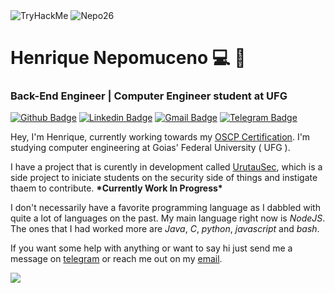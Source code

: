 <img src="https://tryhackme-badges.s3.amazonaws.com/Nepo26.png" alt="TryHackMe">
<img src="https://komarev.com/ghpvc/?username=Nepo26&label=Profile%20Hits&color=0e75b6&style=flat" alt="Nepo26" />

# Henrique Nepomuceno :computer: :baby_chick:
### Back-End Engineer | Computer Engineer student at UFG

[![Github Badge](https://img.shields.io/badge/-Github-000?style=flat-square&logo=Github&logoColor=white&link=https://github.com/Nepo26)](https://github.com/Nepo26)
[![Linkedin Badge](https://img.shields.io/badge/-LinkedIn-blue?style=flat-square&logo=Linkedin&logoColor=white&link=https://www.linkedin.com/in/henrique-nepomuceno/)](https://www.linkedin.com/in/henrique-nepomuceno/)
[![Gmail Badge](https://img.shields.io/badge/-Gmail-c14438?style=flat-square&logo=Gmail&logoColor=white&link=mailto:nepo26.hn@gmail.com)](mailto:nepo26.hn@gmail.com)
[![Telegram Badge](https://img.shields.io/badge/-Telegram-white?style=flat-square&logo=Telegram&logoColor=black)](https://t.me/Nepo26)

Hey, I'm Henrique, currently working towards my [OSCP Certification](https://www.offensive-security.com/pwk-oscp/).
I'm studying computer engineering at Goias' Federal University ( UFG ).

I have a project that is curently in development called [UrutauSec](urutausec.com.br), which is a side project to iniciate students on the security side of things and instigate thaem to contribute. **\*Currently Work In Progress\***

I don't necessarily have a favorite programming language as I dabbled with quite a lot of languages on the past. My main language right now is _NodeJS_. The ones that I had worked more are _Java_, _C_, _python_, _javascript_ and _bash_.

If you want some help with anything or want to say hi just send me a message on [telegram](https://t.me/Nepo26) or reach me out on my [email](mailto:nepo26.hn@gmail.com).

![](https://hit.yhype.me/github/profile?user_id=36644628)

